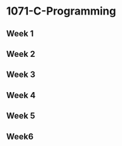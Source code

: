 # 1071-C-Programming
## Week 1
## Week 2
## Week 3
## Week 4
## Week 5
## Week6
 
  
<!--stackedit_data:
eyJoaXN0b3J5IjpbLTIxMzY2NTg1OV19
-->